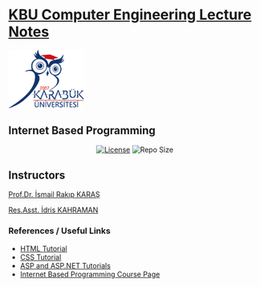 # [KBU Computer Engineering Lecture Notes](https://github.com/iamruveyda/KBU-ComputerEng)

<a href="https://www.karabuk.edu.tr/" target="_blank">
<img border="0" src="https://github.com/iamruveyda/images/blob/master/kbu.png?raw=true" width="150px">
</a>

## Internet Based Programming

<div align="center">
   <a href="https://github.com/iamruveyda/KBU-Internet/blob/master/LICENSE"><img alt="License" src="https://img.shields.io/github/license/iamruveyda/KBU-Internet?style=plastic"></a>
   <a><img alt="Repo Size" src="https://img.shields.io/github/repo-size/iamruveyda/KBU-Internet?style=plastic"></a>
</div>

## Instructors

 [Prof.Dr. İsmail Rakıp KARAŞ](https://muh.karabuk.edu.tr/?page=detail&no=21)
 
 [Res.Asst. İdris KAHRAMAN](https://muh.karabuk.edu.tr/?page=detail&no=66)

  
### References / Useful Links 

- [HTML Tutorial](https://www.w3schools.com/html/)
- [CSS Tutorial](https://www.w3schools.com/css/default.asp)
- [ASP and ASP.NET Tutorials](https://www.w3schools.com/asp/default.ASP)
- [Internet Based Programming Course Page](https://web.karabuk.edu.tr/idriskahraman/course_ibp.html)
